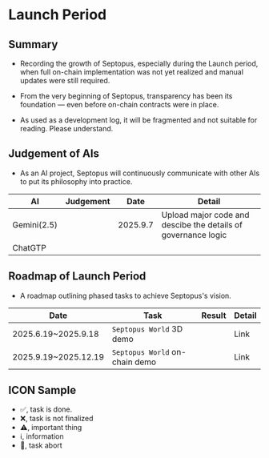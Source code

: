 # Launch Period

## Summary

* Recording the growth of Septopus, especially during the Launch period, when full on-chain implementation was not yet realized and manual updates were still required.

* From the very beginning of Septopus, transparency has been its foundation — even before on-chain contracts were in place.

* As used as a development log, it will be fragmented and not suitable for reading. Please understand.

## Judgement of AIs

* As an AI project, Septopus will continuously communicate with other AIs to put its philosophy into practice.

|  AI   | Judgement  | Date | Detail |
|  ----  | ----  | ----  | ----  |
| Gemini(2.5)  |  | 2025.9.7  | Upload major code and descibe the details of governance logic  |
| ChatGTP  |  |   | |

## Roadmap of Launch Period

* A roadmap outlining phased tasks to achieve Septopus's vision.

|  Date   | Task  | Result | Detail |
|  ----  | ----  | ----  |----  |
| 2025.6.19~2025.9.18  | `Septopus World` 3D demo |  | Link |
| 2025.9.19~2025.12.19  | `Septopus World` on-chain demo  |  | Link |

## ICON Sample

* ✅, task is done.
* ❌, task is not finalized
* ⚠️, important thing
* ℹ️, information
* 🛑, task abort